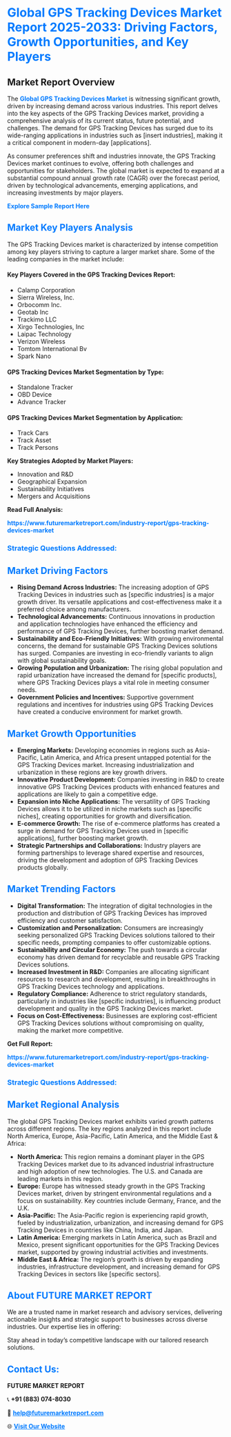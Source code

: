 <h1 style="color: #007BFF;">Global GPS Tracking Devices Market Report 2025-2033: Driving Factors, Growth Opportunities, and Key Players</h1>

<section id="overview">
<h2>Market Report Overview</h2>
<p>The <a href="https://www.futuremarketreport.com/industry-report/gps-tracking-devices-market" style="color: #007BFF; text-decoration: none;"><strong>Global GPS Tracking Devices Market</strong></a> is witnessing significant growth, driven by increasing demand across various industries. This report delves into the key aspects of the GPS Tracking Devices market, providing a comprehensive analysis of its current status, future potential, and challenges. The demand for GPS Tracking Devices has surged due to its wide-ranging applications in industries such as [insert industries], making it a critical component in modern-day [applications].</p>
<p>As consumer preferences shift and industries innovate, the GPS Tracking Devices market continues to evolve, offering both challenges and opportunities for stakeholders. The global market is expected to expand at a substantial compound annual growth rate (CAGR) over the forecast period, driven by technological advancements, emerging applications, and increasing investments by major players.</p>
</section>

<section id="overview">
<p><a href="https://www.futuremarketreport.com/request-sample/reportId=87905" style="color: #007BFF; text-decoration: none;"><strong>Explore Sample Report Here</strong></a></p>
</section>

<section id="key-players">
<h2 style="color: #007BFF;">Market Key Players Analysis</h2>
<p>The GPS Tracking Devices market is characterized by intense competition among key players striving to capture a larger market share. Some of the leading companies in the market include:</p>
<h4>Key Players Covered in the GPS Tracking Devices Report:</h4>
<ul><li>Calamp Corporation</li><li>Sierra Wireless, Inc.</li><li>Orbocomm Inc.</li><li>Geotab Inc</li><li>Trackimo LLC</li><li>Xirgo Technologies, Inc</li><li>Laipac Technology</li><li>Verizon Wireless</li><li>Tomtom International Bv</li><li>Spark Nano</li></ul>
<h4>GPS Tracking Devices Market Segmentation by Type:</h4>
<ul><li>Standalone Tracker</li><li>OBD Device</li><li>Advance Tracker</li></ul>

<h4>GPS Tracking Devices Market Segmentation by Application:</h4>
<ul><li>Track Cars</li><li>Track Asset</li><li>Track Persons</li></ul>
<p><strong>Key Strategies Adopted by Market Players:</strong></p>
<ul>
<li>Innovation and R&D</li>
<li>Geographical Expansion</li>
<li>Sustainability Initiatives</li>
<li>Mergers and Acquisitions</li>
</ul>
</section>

<section>
<p><strong>Read Full Analysis: </strong></p><a href="https://www.futuremarketreport.com/industry-report/gps-tracking-devices-market" style="color: #007BFF; text-decoration: none;"><strong>https://www.futuremarketreport.com/industry-report/gps-tracking-devices-market</strong></a>
<h3 style="color: #007BFF;">Strategic Questions Addressed:</h3>
</section>

<section id="driving-factors">
<h2 style="color: #007BFF;">Market Driving Factors</h2>
<ul>
<li><strong>Rising Demand Across Industries:</strong> The increasing adoption of GPS Tracking Devices in industries such as [specific industries] is a major growth driver. Its versatile applications and cost-effectiveness make it a preferred choice among manufacturers.</li>
<li><strong>Technological Advancements:</strong> Continuous innovations in production and application technologies have enhanced the efficiency and performance of GPS Tracking Devices, further boosting market demand.</li>
<li><strong>Sustainability and Eco-Friendly Initiatives:</strong> With growing environmental concerns, the demand for sustainable GPS Tracking Devices solutions has surged. Companies are investing in eco-friendly variants to align with global sustainability goals.</li>
<li><strong>Growing Population and Urbanization:</strong> The rising global population and rapid urbanization have increased the demand for [specific products], where GPS Tracking Devices plays a vital role in meeting consumer needs.</li>
<li><strong>Government Policies and Incentives:</strong> Supportive government regulations and incentives for industries using GPS Tracking Devices have created a conducive environment for market growth.</li>
</ul>
</section>

<section id="growth-opportunities">
<h2 style="color: #007BFF;">Market Growth Opportunities</h2>
<ul>
<li><strong>Emerging Markets:</strong> Developing economies in regions such as Asia-Pacific, Latin America, and Africa present untapped potential for the GPS Tracking Devices market. Increasing industrialization and urbanization in these regions are key growth drivers.</li>
<li><strong>Innovative Product Development:</strong> Companies investing in R&D to create innovative GPS Tracking Devices products with enhanced features and applications are likely to gain a competitive edge.</li>
<li><strong>Expansion into Niche Applications:</strong> The versatility of GPS Tracking Devices allows it to be utilized in niche markets such as [specific niches], creating opportunities for growth and diversification.</li>
<li><strong>E-commerce Growth:</strong> The rise of e-commerce platforms has created a surge in demand for GPS Tracking Devices used in [specific applications], further boosting market growth.</li>
<li><strong>Strategic Partnerships and Collaborations:</strong> Industry players are forming partnerships to leverage shared expertise and resources, driving the development and adoption of GPS Tracking Devices products globally.</li>
</ul>
</section>

<section id="trending-factors">
<h2 style="color: #007BFF;">Market Trending Factors</h2>
<ul>
<li><strong>Digital Transformation:</strong> The integration of digital technologies in the production and distribution of GPS Tracking Devices has improved efficiency and customer satisfaction.</li>
<li><strong>Customization and Personalization:</strong> Consumers are increasingly seeking personalized GPS Tracking Devices solutions tailored to their specific needs, prompting companies to offer customizable options.</li>
<li><strong>Sustainability and Circular Economy:</strong> The push towards a circular economy has driven demand for recyclable and reusable GPS Tracking Devices solutions.</li>
<li><strong>Increased Investment in R&D:</strong> Companies are allocating significant resources to research and development, resulting in breakthroughs in GPS Tracking Devices technology and applications.</li>
<li><strong>Regulatory Compliance:</strong> Adherence to strict regulatory standards, particularly in industries like [specific industries], is influencing product development and quality in the GPS Tracking Devices market.</li>
<li><strong>Focus on Cost-Effectiveness:</strong> Businesses are exploring cost-efficient GPS Tracking Devices solutions without compromising on quality, making the market more competitive.</li>
</ul>
</section>

<section>
<p><strong>Get Full Report: </strong></p><a href="https://www.futuremarketreport.com/industry-report/gps-tracking-devices-market" style="color: #007BFF; text-decoration: none;"><strong>https://www.futuremarketreport.com/industry-report/gps-tracking-devices-market</strong></a>
<h3 style="color: #007BFF;">Strategic Questions Addressed:</h3>
</section>


<section id="regional-analysis">
<h2 style="color: #007BFF;">Market Regional Analysis</h2>
<p>The global GPS Tracking Devices market exhibits varied growth patterns across different regions. The key regions analyzed in this report include North America, Europe, Asia-Pacific, Latin America, and the Middle East & Africa:</p>
<ul>
<li><strong>North America:</strong> This region remains a dominant player in the GPS Tracking Devices market due to its advanced industrial infrastructure and high adoption of new technologies. The U.S. and Canada are leading markets in this region.</li>
<li><strong>Europe:</strong> Europe has witnessed steady growth in the GPS Tracking Devices market, driven by stringent environmental regulations and a focus on sustainability. Key countries include Germany, France, and the U.K.</li>
<li><strong>Asia-Pacific:</strong> The Asia-Pacific region is experiencing rapid growth, fueled by industrialization, urbanization, and increasing demand for GPS Tracking Devices in countries like China, India, and Japan.</li>
<li><strong>Latin America:</strong> Emerging markets in Latin America, such as Brazil and Mexico, present significant opportunities for the GPS Tracking Devices market, supported by growing industrial activities and investments.</li>
<li><strong>Middle East & Africa:</strong> The region’s growth is driven by expanding industries, infrastructure development, and increasing demand for GPS Tracking Devices in sectors like [specific sectors].</li>
</ul>
</section>

<footer>
<h2 style="color: #007BFF;">About FUTURE MARKET REPORT</h2>
<p>We are a trusted name in market research and advisory services, delivering actionable insights and strategic support to businesses across diverse industries. Our expertise lies in offering:</p>

<p>Stay ahead in today’s competitive landscape with our tailored research solutions.</p>

<h2 style="color: #007BFF;">Contact Us:</h2>
<p><strong>FUTURE MARKET REPORT</strong></p>
<p>📞 <strong>+91 (883) 074-8030</strong></p>
<p>📧 <strong><a href="mailto:help@futuremarketreport.com" style="color: #007BFF;">help@futuremarketreport.com</a></strong></p>
<p>🌐 <strong><a href="https://www.futuremarketreport.com/" style="color: #007BFF;">Visit Our Website</a></strong></p>
</footer>